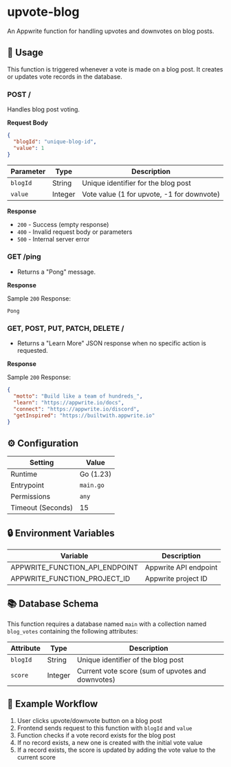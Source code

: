# upvote-blog

An Appwrite function for handling upvotes and downvotes on blog posts.

## 🧰 Usage

This function is triggered whenever a vote is made on a blog post. It creates or updates vote records in the database.

### POST /

Handles blog post voting.

**Request Body**

```json
{
  "blogId": "unique-blog-id",
  "value": 1
}
```

| Parameter | Type    | Description                                |
| --------- | ------- | ------------------------------------------ |
| `blogId`  | String  | Unique identifier for the blog post        |
| `value`   | Integer | Vote value (1 for upvote, -1 for downvote) |

**Response**

- `200` - Success (empty response)
- `400` - Invalid request body or parameters
- `500` - Internal server error

### GET /ping

- Returns a "Pong" message.

**Response**

Sample `200` Response:

```text
Pong
```

### GET, POST, PUT, PATCH, DELETE /

- Returns a "Learn More" JSON response when no specific action is requested.

**Response**

Sample `200` Response:

```json
{
  "motto": "Build like a team of hundreds_",
  "learn": "https://appwrite.io/docs",
  "connect": "https://appwrite.io/discord",
  "getInspired": "https://builtwith.appwrite.io"
}
```

## ⚙️ Configuration

| Setting           | Value     |
| ----------------- | --------- |
| Runtime           | Go (1.23) |
| Entrypoint        | `main.go` |
| Permissions       | `any`     |
| Timeout (Seconds) | 15        |

## 🔒 Environment Variables

| Variable                       | Description           |
| ------------------------------ | --------------------- |
| APPWRITE_FUNCTION_API_ENDPOINT | Appwrite API endpoint |
| APPWRITE_FUNCTION_PROJECT_ID   | Appwrite project ID   |

## 📚 Database Schema

This function requires a database named `main` with a collection named `blog_votes` containing the following attributes:

| Attribute | Type    | Description                                       |
| --------- | ------- | ------------------------------------------------- |
| `blogId`  | String  | Unique identifier of the blog post                |
| `score`   | Integer | Current vote score (sum of upvotes and downvotes) |

## 🔄 Example Workflow

1. User clicks upvote/downvote button on a blog post
2. Frontend sends request to this function with `blogId` and `value`
3. Function checks if a vote record exists for the blog post
4. If no record exists, a new one is created with the initial vote value
5. If a record exists, the score is updated by adding the vote value to the current score
